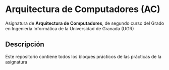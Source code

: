 # Arquitectura de Computadores (AC)

Asignatura de **Arquitectura de Computadores**, de segundo curso del Grado en Ingeniería Informática de la Universidad de Granada (UGR)

## Descripción

Este repositorio contiene todos los bloques prácticos de las prácticas de la asignatura
